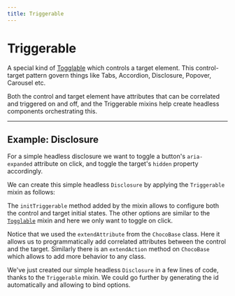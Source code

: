 ```yaml
---
title: Triggerable
---
```


<script lang="ts">
	import Demo from "$components/Demo.svelte";
</script>

# Triggerable

A special kind of [Togglable](/mixins/togglable) which controls a target element. This control-target pattern govern things like Tabs, Accordion, Disclosure, Popover, Carousel etc.

Both the control and target element have attributes that can be correlated and triggered on and off, and the Triggerable mixins help create headless components orchestrating this.

---

## Example: Disclosure

For a simple headless disclosure we want to toggle a button's `aria-expanded` attribute on click, and toggle the target's `hidden` property accordingly.

We can create this simple headless `Disclosure` by applying the `Triggerable` mixin as follows:

<Demo file="./disclosureExample.svelte" value="code" />

The `initTriggerable` method added by the mixin allows to configure both the control and target initial states. The other options are similar to the [`Togglable`](/mixins/togglable) mixin and here we only want to toggle on click.

Notice that we used the `extendAttribute` from the `ChocoBase` class. Here it allows us to programmatically add correlated attributes between the control and the target. Similarly there is an `extendAction` method on `ChocoBase` which allows to add more behavior to any class.

We've just created our simple headless `Disclosure` in a few lines of code, thanks to the `Triggerable` mixin. We could go further by generating the id automatically and allowing to bind options.
